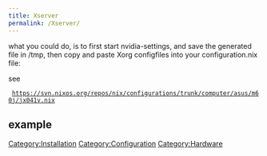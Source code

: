 ```yaml
---
title: Xserver
permalink: /Xserver/
---
```


what you could do, is to first start nvidia-settings, and save the generated file in /tmp, then copy and paste Xorg configfiles into your configuration.nix file:

see

` `[`https://svn.nixos.org/repos/nix/configurations/trunk/computer/asus/m60j/jx041v.nix`](https://svn.nixos.org/repos/nix/configurations/trunk/computer/asus/m60j/jx041v.nix)

example
-------

[Category:Installation](/Category:Installation "wikilink") [Category:Configuration](/Category:Configuration "wikilink") [Category:Hardware](/Category:Hardware "wikilink")